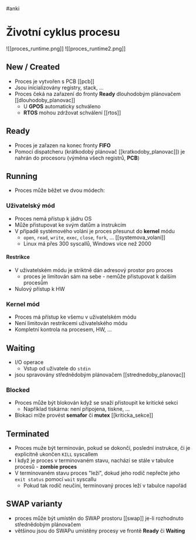 #anki
# Životní cyklus procesu
![[proces_runtime.png]]
![[proces_runtime2.png]]
## New / Created
- Proces je vytvořen s PCB [[pcb]]
- Jsou inicializovány registry, stack, ...
- Proces čeká na zařazení do fronty **Ready** dlouhodobým plánovačem [[dlouhodoby_planovac]]
	- U **GPOS** automaticky schváleno
	- **RTOS** mohou zdržovat schválení [[rtos]]
## Ready 
- Proces je zařazen na konec fronty **FIFO**
- Pomocí dispatcheru (krátkodobý plánovač [[kratkodoby_planovac]]) je nahrán do procesoru (výměna všech registrů, **PCB**)

## Running
- Proces může běžet ve dvou módech:

### Uživatelský mód
- Proces nemá přístup k jádru OS
- Může přistupovat ke svým datům a instrukcím
- V případě systémového voláni je proces přesunut do **kernel** módu
	- `open`, `read`, `write`, `exec`, `close`, `fork`, ... [[systemova_volani]]
	- Linux má přes 300 syscallů, Windows více než 2000

#### Restrikce
- V uživatelském módu je striktně dán adresový prostor pro proces
	- proces je limitován sám na sebe - nemůže přistupovat k dalším procesům
- Nulový přístup k HW

### Kernel mód
- Proces má přístup ke všemu v uživatelském módu
- Není limitován restrikcemi uživatelského módu
- Kompletní kontrola na procesem, HW, ...

## Waiting
- I/O operace
	- Vstup od uživatele do `stdin`
- jsou spravovány střednědobým plánovačem [[strednedoby_planovac]]
### Blocked
- Proces může být blokován když se snaží přistoupit ke kritické sekci
	- Například tiskárna: není připojena, tiskne, ...
- Blokaci mlže provést **semafor** či **mutex** [[kriticka_sekce]]

## Terminated
- Proces muže být terminován, pokud se dokončí, poslední instrukce, či je explicitně ukončen `KILL` syscallem
- I když je proces v terminovaném stavu, nachází se stále v tabulce procesů - **zombie proces**
- V terminovaném stavu proces "leží", dokud jeho rodič nepřečte jeho `exit status` pomocí `wait` syscallu
	- Pokud tak rodič neučiní, terminovaný proces leží v tabulce napořád

## SWAP varianty
- proces může být umístěn do SWAP prostoru [[swap]] je-li rozhodnuto střednědobým plánovačem
- většinou jsou do SWAPu umístěny procesy ve frontě **Ready** či **Waiting**

